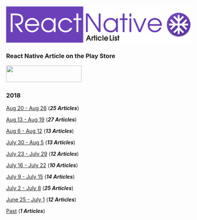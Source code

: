 ![](./resources/images/logo.png)

### React Native Article on the Play Store
<a href="https://play.google.com/store/apps/details?id=com.reactnativearticles">
<image src="./resources/images/playstore.png" width="205" height="45">
</a>

### 2018

[Aug 20 - Aug 26](./ArticleList/aug20-aug26.md) (***25 Articles***)

[Aug 13 - Aug 19](./ArticleList/aug13-aug19.md) (***27 Articles***)

[Aug 6 - Aug 12](./ArticleList/aug6-aug12.md) (***13 Articles***)

[July 30 - Aug 5](./ArticleList/july30-aug5.md) (***13 Articles***)

[July 23 - July 29](./ArticleList/july23-july29.md) (***12 Articles***)

[July 16 - July 22](./ArticleList/july16-july22.md) (***10 Articles***)

[July 9 - July 15](./ArticleList/july9-july15.md) (***14 Articles***)

[July 2 - July 8](./ArticleList/july2-july8.md)  (***25 Articles***)

[June 25 - July 1](./ArticleList/june25-july1.md)  (***12 Articles***)

[Past](./ArticleList/past.md)  (***1 Articles***)